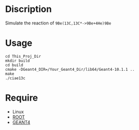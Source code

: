 # Discription
Simulate the reaction of `9Be(13C,13C*->9Be+4He)9Be`

# Usage
```
cd This_Proj_Dir
mkdir build
cd build
cmake -DGeant4_DIR=/Your_Geant4_Dir/lib64/Geant4-10.1.1 ..
make
./ciae13c
```

# Require
* Linux
* [ROOT](https://root.cern.ch/)
* [GEANT4](http://geant4.web.cern.ch/)
